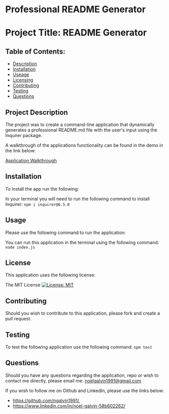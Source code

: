 # Professional README Generator

# Project Title: README Generator 

  ## Table of Contents: 
  - [Description](#description)
  - [Installation](#installation)
  - [Useage](#usage)
  - [Licensing](#license)
  - [Contributing](#Contributing)
  - [Testing](#runTest)
  - [Questions](#contact)

## Project Description 

The project was to create a command-line application that dynamically generates a professional README.md file with the user's input using the Inquirer package. 

A walkthrough of the applications functionality can be found in the demo in the link below: 

[Application Walkthrough](https://drive.google.com/file/d/1E-7FMaDn4kklz14osvm9pzgxuzMF6Hlw/view)

## Installation 
  To install the app run the following: 

  In your terminal you will need to run the following command to install Inquirer: ```npm i inquirer@6.5.0```

## Usage 

  Please use the following command to run the application: 

  You can run this application in the terminal using the following command: ```node index.js```

## License 

  This application uses the following license: 

  The MIT License
  [![License: MIT](https://img.shields.io/badge/License-MIT-yellow.svg)](https://opensource.org/licenses/MIT)

 ## Contributing 

  Should you wish to contribute to this application, please fork and create a pull request. 

 ## Testing

  To test the following application use the following command: ```npm test```

  ## Questions 

  Should you have any questions regarding the application, repo or wish to contact me directly, please email me: 
    noelgalvin1991@gmail.com

  If you wish to follow me on Github and LinkedIn, please use the links below: 
  - https://github.com/ngalvin1991/,
  - https://www.linkedin.com/in/noel-galvin-58b602262/
  